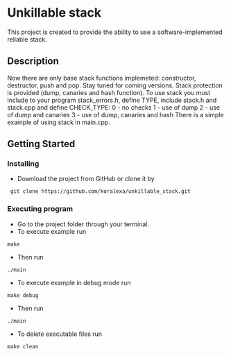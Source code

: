 # Unkillable stack
This project is created to provide the ability to use a software-implemented reliable stack.

## Description

Now there are only base stack functions implemeted: constructor, destructor, push and pop. Stay tuned for coming versions. 
Stack protection is provided (dump, canaries and hash function).
To use stack you must include to your program stack_errors.h, define TYPE, include stack.h and stack.cpp and define CHECK_TYPE:
0 - no checks
1 - use of dump
2 - use of dump and canaries
3 - use of dump, canaries and hash
There is a simple example of using stack in main.cpp.

## Getting Started

### Installing

* Download the project from GitHub or clone it by
```
 git clone https://github.com/koralexa/unkillable_stack.git
```

### Executing program

* Go to the project folder through your terminal.
* To execute example run
```
make
```
* Then run
```
./main
```

* To execute example  in debug mode run
```
make debug
```
* Then run
```
./main
```

* To delete executable files run
```
make clean
```

